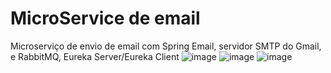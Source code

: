 # MicroService de email
Microserviço de envio de email com Spring Email, servidor SMTP do Gmail, e RabbitMQ, Eureka Server/Eureka Client
![image](https://user-images.githubusercontent.com/6674596/159685719-45195cce-077f-42a7-a7f4-d3dea8d0db0d.png)
![image](https://user-images.githubusercontent.com/6674596/159685880-21ad5a64-179b-440a-be0b-9523dbadc9a7.png)
![image](https://user-images.githubusercontent.com/6674596/159686015-e751c3e2-491e-4c58-aef5-02e7fc1bdb52.png)
